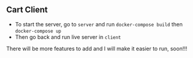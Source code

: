 ## Cart Client
- To start the server, go to `server` and run `docker-compose build` then `docker-compose up`
- Then go back and run live server in `client`

There will be more features to add and I will make it easier to run, soon!!!